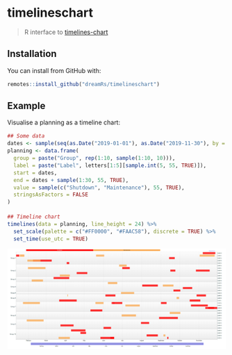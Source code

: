 # timelineschart

> R interface to [timelines-chart](https://github.com/vasturiano/timelines-chart)


## Installation

You can install from GitHub with:

``` r
remotes::install_github("dreamRs/timelineschart")
```

## Example

Visualise a planning as a timeline chart:

``` r
## Some data
dates <- sample(seq(as.Date("2019-01-01"), as.Date("2019-11-30"), by = "day"), 55)
planning <- data.frame(
  group = paste("Group", rep(1:10, sample(1:10, 10))),
  label = paste("Label", letters[1:5][sample.int(5, 55, TRUE)]),
  start = dates,
  end = dates + sample(1:30, 55, TRUE),
  value = sample(c("Shutdown", "Maintenance"), 55, TRUE),
  stringsAsFactors = FALSE
)

## Timeline chart
timelines(data = planning, line_height = 24) %>%
  set_scale(palette = c("#FF0000", "#FAAC58"), discrete = TRUE) %>% 
  set_time(use_utc = TRUE)
```

![](imgs/timelines.png)


